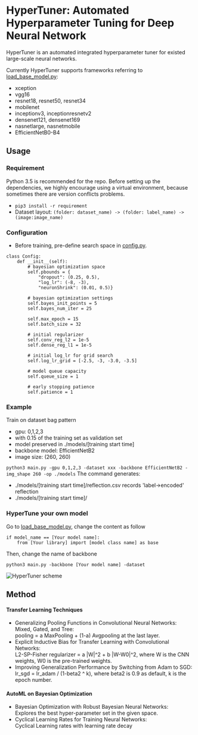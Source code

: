 # HyperTuner: Automated Hyperparameter Tuning for Deep Neural Network

HyperTuner is an automated integrated hyperparameter tuner for existed large-scale neural networks.

Currently HyperTuner supports frameworks referring to [load_base_model.py](src/load_base_model.py):
- xception
- vgg16
- resnet18, resnet50, resnet34
- mobilenet
- inceptionv3, inceptionresnetv2
- densenet121, densenet169
- nasnetlarge, nasnetmobile
- EfficientNetB0-B4

## Usage
### Requirement
Python 3.5 is recommended for the repo. Before setting up the dependencies, we highly encourage using a 
virtual environment, because sometimes there are version conflicts problems.

- ```pip3 install -r requirement```
- Dataset layout: `(folder: dataset_name) -> (folder: label_name) -> (image:image_name)`

### Configuration
- Before training, pre-define search space in [config.py](config.py).
```
class Config:
    def __init__(self):
        # bayesian optimization space
        self.pbounds = {
            "dropout": (0.25, 0.5),
            "log_lr": (-8, -3),
            "neuronShrink": (0.01, 0.5)}

        # bayesian optimization settings
        self.bayes_init_points = 5
        self.bayes_num_iter = 25

        self.max_epoch = 15
        self.batch_size = 32

        # initial regularizer
        self.conv_reg_l2 = 1e-5
        self.dense_reg_l1 = 1e-5

        # initial log_lr for grid search
        self.log_lr_grid = [-2.5, -3, -3.0, -3.5]

        # model queue capacity
        self.queue_size = 1

        # early stopping patience
        self.patience = 1
```

### Example
Train on dataset bag pattern
- gpu: 0,1,2,3
- with 0.15 of the training set as validation set
- model preserved in ./models/[training start time]
- backbone model: EfficientNetB2
- image size: (260, 260)

```python3 main.py -gpu 0,1,2,3 -dataset xxx -backbone EfficientNetB2 -img_shape 260 -op ./models```
The command generates:
- ./models/[training start time]/reflection.csv records 'label->encoded' reflection
- ./models/[training start time]/


### HyperTune your own model
Go to [load_base_model.py](./src/load_base_model.py), change the content as follow
```
if model_name == [Your model name]:
    from [Your library] import [model class name] as base
```

Then, change the name of backbone 
```
python3 main.py -backbone [Your model name] -dataset
```

![HyperTuner scheme](docs/image/scheme.png)

## Method
#### Transfer Learning Techniques
- Generalizing Pooling Functions in Convolutional Neural Networks: Mixed, Gated, and Tree: \
pooling = a MaxPooling + (1-a) Avgpooling at the last layer.
- Explicit Inductive Bias for Transfer Learning with Convolutional Networks:\
L2-SP-Fisher regularizer = a |W|^2 + b |W-W0|^2, where W is the CNN weights, W0 is the pre-trained weights.
- Improving Generalization Performance by Switching from Adam to SGD: \
lr_sgd = lr_adam / (1-beta2 ^ k), where beta2 is 0.9 as default, k is the epoch number.

#### AutoML on Bayesian Optimization
- Bayesian Optimization with Robust Bayesian Neural Networks:\
Explores the best hyper-parameter set in the given space.
- Cyclical Learning Rates for Training Neural Networks:\
Cyclical Learning rates with learning rate decay